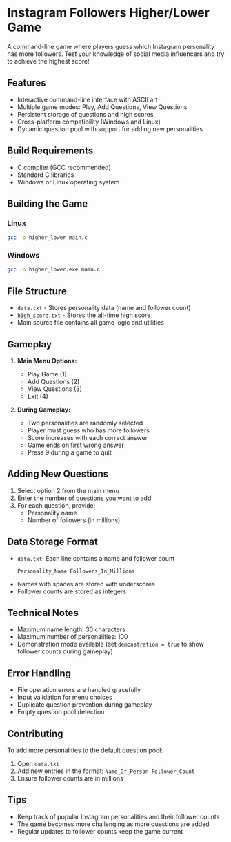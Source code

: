 # Instagram Followers Higher/Lower Game

A command-line game where players guess which Instagram personality has more followers. Test your knowledge of social media influencers and try to achieve the highest score!

## Features

- Interactive command-line interface with ASCII art
- Multiple game modes: Play, Add Questions, View Questions
- Persistent storage of questions and high scores
- Cross-platform compatibility (Windows and Linux)
- Dynamic question pool with support for adding new personalities

## Build Requirements

- C compiler (GCC recommended)
- Standard C libraries
- Windows or Linux operating system

## Building the Game

### Linux
```bash
gcc -o higher_lower main.c
```

### Windows
```bash
gcc -o higher_lower.exe main.c
```

## File Structure

- `data.txt` - Stores personality data (name and follower count)
- `high_score.txt` - Stores the all-time high score
- Main source file contains all game logic and utilities

## Gameplay

1. **Main Menu Options:**
   - Play Game (1)
   - Add Questions (2)
   - View Questions (3)
   - Exit (4)

2. **During Gameplay:**
   - Two personalities are randomly selected
   - Player must guess who has more followers
   - Score increases with each correct answer
   - Game ends on first wrong answer
   - Press 9 during a game to quit

## Adding New Questions

1. Select option 2 from the main menu
2. Enter the number of questions you want to add
3. For each question, provide:
   - Personality name
   - Number of followers (in millions)

## Data Storage Format

- `data.txt`: Each line contains a name and follower count
  ```
  Personality_Name Followers_In_Millions
  ```
- Names with spaces are stored with underscores
- Follower counts are stored as integers

## Technical Notes

- Maximum name length: 30 characters
- Maximum number of personalities: 100
- Demonstration mode available (set `demonstration = true` to show follower counts during gameplay)

## Error Handling

- File operation errors are handled gracefully
- Input validation for menu choices
- Duplicate question prevention during gameplay
- Empty question pool detection

## Contributing

To add more personalities to the default question pool:
1. Open `data.txt`
2. Add new entries in the format: `Name_Of_Person Follower_Count`
3. Ensure follower counts are in millions

## Tips

- Keep track of popular Instagram personalities and their follower counts
- The game becomes more challenging as more questions are added
- Regular updates to follower counts keep the game current
